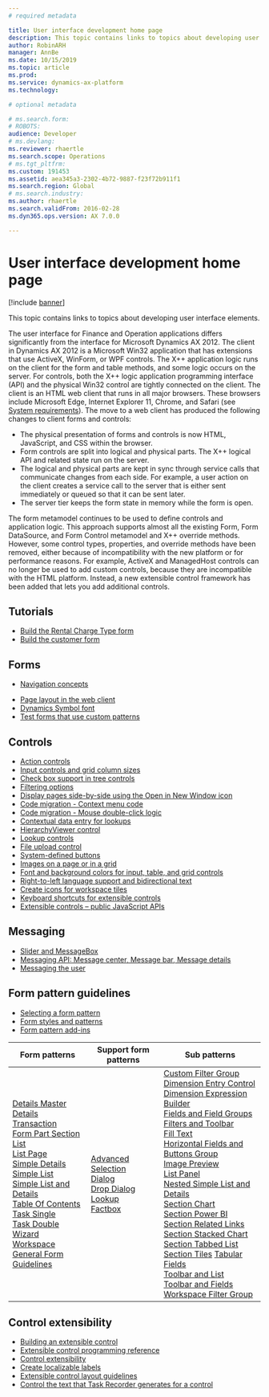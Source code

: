 ```yaml
---
# required metadata

title: User interface development home page
description: This topic contains links to topics about developing user interface elements.
author: RobinARH
manager: AnnBe
ms.date: 10/15/2019
ms.topic: article
ms.prod: 
ms.service: dynamics-ax-platform
ms.technology: 

# optional metadata

# ms.search.form: 
# ROBOTS: 
audience: Developer
# ms.devlang: 
ms.reviewer: rhaertle
ms.search.scope: Operations
# ms.tgt_pltfrm: 
ms.custom: 191453
ms.assetid: aea345a3-2302-4b72-9887-f23f72b911f1
ms.search.region: Global
# ms.search.industry: 
ms.author: rhaertle
ms.search.validFrom: 2016-02-28
ms.dyn365.ops.version: AX 7.0.0

---
```


# User interface development home page

[!include [banner](../includes/banner.md)]

This topic contains links to topics about developing user interface elements.

The user interface for Finance and Operation applications differs significantly from the interface for Microsoft Dynamics AX 2012. The client in Dynamics AX 2012 is a Microsoft Win32 application that has extensions that use ActiveX, WinForm, or WPF controls. The X++ application logic runs on the client for the form and table methods, and some logic occurs on the server. For controls, both the X++ logic application programming interface (API) and the physical Win32 control are tightly connected on the client. The client is an HTML web client that runs in all major browsers. These browsers include Microsoft Edge, Internet Explorer 11, Chrome, and Safari (see [System requirements](../../fin-ops/get-started/system-requirements.md)). The move to a web client has produced the following changes to client forms and controls:

-   The physical presentation of forms and controls is now HTML, JavaScript, and CSS within the browser.
-   Form controls are split into logical and physical parts. The X++ logical API and related state run on the server.
-   The logical and physical parts are kept in sync through service calls that communicate changes from each side. For example, a user action on the client creates a service call to the server that is either sent immediately or queued so that it can be sent later.
-   The server tier keeps the form state in memory while the form is open.

The form metamodel continues to be used to define controls and application logic. This approach supports almost all the existing Form, Form DataSource, and Form Control metamodel and X++ override methods. However, some control types, properties, and override methods have been removed, either because of incompatibility with the new platform or for performance reasons. For example, ActiveX and ManagedHost controls can no longer be used to add custom controls, because they are incompatible with the HTML platform. Instead, a new extensible control framework has been added that lets you add additional controls.

## Tutorials
-   [Build the Rental Charge Type form](build-rental-charge-type-form.md)
-   [Build the customer form](build-customer-form.md)

## Forms
-   [Navigation concepts](page-navigation.md)
<!---   [The new user experience](https://mix.office.com/watch/1ohsrrpsd02e1)-->
-   [Page layout in the web client](page-layout.md)
-   [Dynamics Symbol font](symbol-font.md)
-   [Test forms that use custom patterns](testing-forms-custom-patterns.md)

## Controls
-   [Action controls](action-controls.md)
-   [Input controls and grid column sizes](sizing-input-controls-grid-columns.md)
-   [Check box support in tree controls](check-box-tree-controls.md)
-   [Filtering options](filtering.md)
-   [Display pages side-by-side using the Open in New Window icon](../../fin-ops/get-started/display-pages-side-by-side.md)
-   [Code migration - Context menu code](../migration-upgrade/code-migration-context-menus.md)
-   [Code migration - Mouse double-click logic](../migration-upgrade/code-migration-double-click.md)
-   [Contextual data entry for lookups](contextual-data-entry-lookups.md)
-   [HierarchyViewer control](hierarchy-viewer-control.md)
-   [Lookup controls](lookups-controls.md)
-   [File upload control](file-upload-control.md)
-   [System-defined buttons](system-defined-buttons.md)
-   [Images on a page or in a grid](images-form-grid.md)
-   [Font and background colors for input, table, and grid controls](specify-color-font-background-controls.md)
-   [Right-to-left language support and bidirectional text](bidirectional-support.md)
-   [Create icons for workspace tiles](create-icons-workspace-tiles.md)
-   [Keyboard shortcuts for extensible controls](keyboard-shortcuts-controls.md)
-   [Extensible controls – public JavaScript APIs](public-javascript-apis.md)

## Messaging
-   [Slider and MessageBox](slider-messagebox.md)
-   [Messaging API: Message center, Message bar, Message details](messaging-api-center-bar-details.md)
-   [Messaging the user](messaging-user.md)

## Form pattern guidelines
-   [Selecting a form pattern](select-form-pattern.md)
-   [Form styles and patterns](form-styles-patterns.md)
-   [Form pattern add-ins](form-pattern-add-ins.md)

| Form patterns     | Support form patterns       | Sub patterns      |
|---|---|---|
| [Details Master](details-master-form-pattern.md)<br>[Details Transaction](details-transaction-form-pattern.md)<br>[Form Part Section List](section-list-form-pattern.md)<br>[List Page](list-page-form-pattern.md)<br>[Simple Details](simple-details-form-pattern.md)<br>[Simple List](simple-list-form-pattern.md)<br>[Simple List and Details](simple-list-details-form-pattern.md)<br>[Table Of Contents](table-of-contents-form-pattern.md)<br>[Task Single](task-single-form-pattern.md)<br>[Task Double](task-double-form-pattern.md)<br>[Wizard](wizard-form-pattern.md)<br>[Workspace](workspace-form-pattern.md)<br>[General Form Guidelines](general-form-guidelines.md) | [Advanced Selection](advanced-selection-form-pattern.md)<br>[Dialog](dialog-form-pattern.md)<br>[Drop Dialog](drop-dialog-form-pattern.md)<br>[Lookup](lookup-form-pattern.md)<br>[Factbox](factbox-form-patterns.md) | [Custom Filter Group](custom-filter-group-subpattern.md)<br>[Dimension Entry Control](../financial/dimension-entry-control-subpattern.md)<br>[Dimension Expression Builder](../financial/dimension-expression-builder-subpattern.md)<br>[Fields and Field Groups](fields-field-groups-subpattern.md)<br>[Filters and Toolbar](filters-toolbar-subpattern.md)<br>[Fill Text](fill-text-subpattern.md)<br>[Horizontal Fields and Buttons Group](horizontal-fields-buttons-group-subpattern.md)<br>[Image Preview](image-preview-subpattern.md)<br>[List Panel](list-panel-subpattern.md)<br>[Nested Simple List and Details](nested-simple-list-details-subpattern.md)<br>[Section Chart](section-chart-form-pattern.md)<br>[Section Power BI](section-powerbi-subpattern.md)<br>[Section Related Links](section-related-links-subpattern.md)<br>[Section Stacked Chart](section-stacked-chart-subpattern.md)<br>[Section Tabbed List](section-tabbed-list-subpattern.md)<br>[Section Tiles](section-tiles-subpattern.md) [Tabular Fields](tabular-fields-subpattern.md)<br>[Toolbar and List](toolbar-list-subpattern.md)<br>[Toolbar and Fields](toolbar-fields-subpattern.md)<br>[Workspace Filter Group](workspace-filter-group-subpattern.md) |

## Control extensibility
-   [Building an extensible control](build-extensible-control.md)
-   [Extensible control programming reference](extensible-control-programming-reference.md)
-   [Control extensibility](control-extensibility.md)
-   [Create localizable labels](create-localizable-labels-client.md)
-   [Extensible control layout guidelines](extensible-controls-layout.md)
-   [Control the text that Task Recorder generates for a control](task-recorder-control-text.md)






